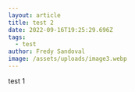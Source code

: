 ```yaml
---
layout: article
title: test 2
date: 2022-09-16T19:25:29.696Z
tags:
  - test
author: Fredy Sandoval
image: /assets/uploads/image3.webp
---
```

test 1